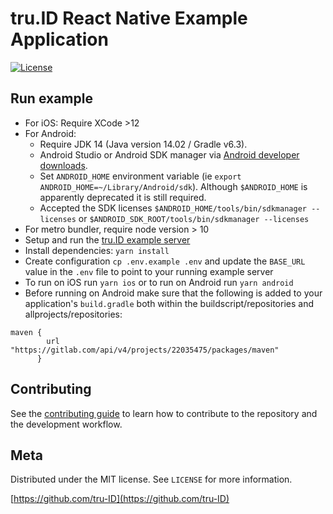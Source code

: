 # **tru.ID** React Native Example Application

[![License][license-image]][license-url]

## Run example

- For iOS: Require XCode >12
- For Android:
    - Require JDK 14 (Java version 14.02 / Gradle v6.3).
    - Android Studio or Android SDK manager via [Android developer downloads](https://developer.android.com/studio).
    - Set `ANDROID_HOME` environment variable (ie `export ANDROID_HOME=~/Library/Android/sdk`). Although `$ANDROID_HOME` is apparently deprecated it is still required.
    - Accepted the SDK licenses `$ANDROID_HOME/tools/bin/sdkmanager --licenses` or `$ANDROID_SDK_ROOT/tools/bin/sdkmanager --licenses`
- For metro bundler, require node version > 10
- Setup and run the [tru.ID example server](https://github.com/tru-ID/server-example-node)
- Install dependencies: `yarn install`
- Create configuration `cp .env.example .env` and update the `BASE_URL` value in the `.env` file to point to your running example server
- To run on iOS run `yarn ios` or to run on Android run `yarn android`
- Before running on Android make sure that the following is added to your application's `build.gradle` both within the buildscript/repositories and allprojects/repositories: 
```
maven {
        url "https://gitlab.com/api/v4/projects/22035475/packages/maven"
      }
```

## Contributing

See the [contributing guide](CONTRIBUTING.md) to learn how to contribute to the repository and the development workflow.

## Meta

Distributed under the MIT license. See ``LICENSE`` for more information.

[https://github.com/tru-ID](https://github.com/tru-ID)

[license-image]: https://img.shields.io/badge/License-MIT-blue.svg
[license-url]: LICENSE